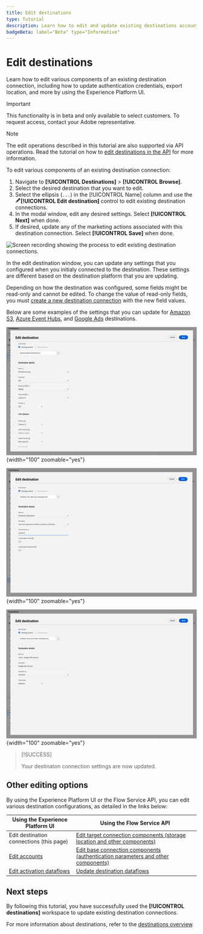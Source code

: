```yaml
---
title: Edit destinations
type: Tutorial
description: Learn how to edit and update existing destinations accounts in the Adobe Experience Platform UI
badgeBeta: label="Beta" type="Informative"
---
```

# Edit destinations

Learn how to edit various components of an existing destination connection, including how to update authentication credentials, export location, and more by using the Experience Platform UI.

>[!IMPORTANT]
>
>This functionality is in beta and only available to select customers. To request access, contact your Adobe representative.

>[!NOTE]
>
> The edit operations described in this tutorial are also supported via API operations. Read the tutorial on how to [edit destinations in the API](/help/destinations/api/edit-destination.md) for more information.

To edit various components of an existing destination connection: 

1. Navigate to **[!UICONTROL Destinations]** > **[!UICONTROL Browse]**.
2. Select the desired destination that you want to edit.
3. Select the ellipsis (`...`) in the [!UICONTROL Name] column and use the ![Edit destination control](/help/images/icons/edit.png)**[!UICONTROL Edit destination]** control to edit existing destination connections.
4. In the modal window, edit any desired settings. Select **[!UICONTROL Next]** when done. 
5. If desired, update any of the marketing actions associated with this destination connection. Select **[!UICONTROL Save]** when done.

![Screen recording showing the process to edit existing destination connections.](/help/destinations/assets/ui/edit-destinations/edit-destinations-recording.gif)

In the edit destination window, you can update any settings that you configured when you initialy connected to the destination. These settings are different based on the destination platform that you are updating.

Depending on how the destination was configured, some fields might be read-only and cannot be edited. To change the value of read-only fields, you must [create a new destination connection](/destinations/ui/connect-destination.md) with the new field values.

Below are some examples of the settings that you can update for [Amazon S3](../catalog/cloud-storage/amazon-s3.md), [Azure Event Hubs](../catalog/cloud-storage/azure-event-hubs.md), and [Google Ads](../catalog/advertising/google-ads-destination.md) destinations.

![Edit destination screen for the Amazon S3 destination.](/help/destinations/assets/ui/edit-destinations/edit-amazon-s3-connection.png){width="100" zoomable="yes"}

![Edit destination screen for the Azure EventHubs destination.](/help/destinations/assets/ui/edit-destinations/edit-eventhubs-connection.png){width="100" zoomable="yes"}

![Edit destination screen for the Google Ads destination.](/help/destinations/assets/ui/edit-destinations/edit-google-ads-connection.png){width="100" zoomable="yes"}

>[!SUCCESS]
>
>Your destinaton connection settings are now updated.

## Other editing options

By using the Experience Platform UI or the Flow Service API, you can edit various destination configurations, as detailed in the links below:

|Using the Experience Platform UI | Using the Flow Service API |
|---------|----------|
| Edit destination connections (this page) | [Edit target connection components (storage location and other components)](/help/destinations/api/edit-destination.md#patch-target-connection) |
| [Edit accounts](/help/destinations/ui/update-accounts.md) | [Edit base connection components (authentication parameters and other components)](/help/destinations/api/edit-destination.md#patch-base-connection) |
| [Edit activation dataflows](/help/destinations/ui/edit-activation.md) | [Update destination dataflows](/help/destinations/api/update-destination-dataflows.md) |

## Next steps

By following this tutorial, you have successfully used the **[!UICONTROL destinations]** workspace to update existing destination connections.

For more information about destinations, refer to the [destinations overview](../catalog/overview.md).
